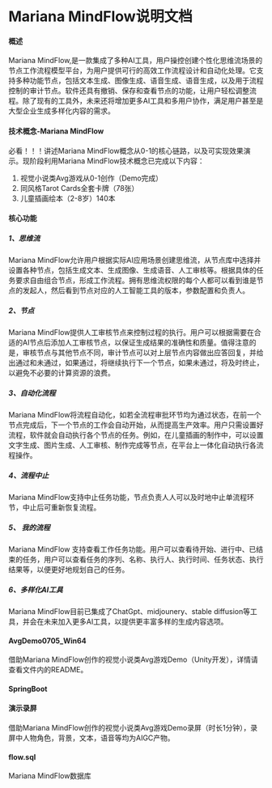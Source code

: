 # Mariana MindFlow说明文档

#### 概述

Mariana MindFlow,是一款集成了多种AI工具，用户操控创建个性化思维流场景的节点工作流程模型平台，为用户提供可行的高效工作流程设计和自动化处理。它支持多种功能节点，包括文本生成、图像生成、语音生成、语音生成，以及用于流程控制的审计节点。软件还具有撤销、保存和查看节点的功能，让用户轻松调整流程。除了现有的工具外，未来还将增加更多AI工具和多用户协作，满足用户甚至是大型企业生成多样化内容的需求。

#### 技术概念-Mariana MindFlow

必看！！！讲述Mariana MindFlow概念从0-1的核心链路，以及可实现效果演示。现阶段利用Mariana MindFlow技术概念已完成以下内容：
1. 视觉小说类Avg游戏从0-1创作（Demo完成）
2. 同风格Tarot Cards全套卡牌（78张）
3. 儿童插画绘本（2-8岁）140本

#### 核心功能

##### 1、思维流

Mariana MindFlow允许用户根据实际AI应用场景创建思维流，从节点库中选择并设置各种节点，包括生成文本、生成图像、生成语音、人工审核等。根据具体的任务要求自由组合节点，形成工作流程。拥有思维流权限的每个人都可以看到谁是节点的发起人，然后看到节点对应的人工智能工具的版本，参数配置和负责人。

##### 2、节点

Mariana MindFlow提供人工审核节点来控制过程的执行。用户可以根据需要在合适的AI节点后添加人工审核节点，以保证生成结果的准确性和质量。值得注意的是，审核节点与其他节点不同，审计节点可以对上层节点内容做出应答回复，并给出通过和未通过，如果通过，将继续执行下一个节点，如果未通过，将及时终止，以避免不必要的计算资源的浪费。

##### 3、自动化流程

Mariana MindFlow将流程自动化，如若全流程审批环节均为通过状态，在前一个节点完成后，下一个节点的工作会自动开始，从而提高生产效率。用户只需设置好流程，软件就会自动执行各个节点的任务。例如，在儿童插画的制作中，可以设置文字生成、图片生成、人工审核、制作完成等节点，在平台上一体化自动执行各流程操作。

##### 4、流程中止

Mariana MindFlow支持中止任务功能，节点负责人人可以及时地中止单流程环节，中止后可重新恢复流程。

##### 5、 我的流程

Mariana MindFlow 支持查看工作任务功能。用户可以查看待开始、进行中、已结束的任务，用户可以查看任务的序列、名称、执行人、执行时间、任务状态、执行结果等，以便更好地规划自己的任务。

##### 6、多样化AI工具

Mariana MindFlow目前已集成了ChatGpt、midjounery、stable diffusion等工具，并会在未来加入更多AI工具，以提供更丰富多样的生成内容选项。

#### AvgDemo0705_Win64
借助Mariana MindFlow创作的视觉小说类Avg游戏Demo（Unity开发），详情请查看文件内的README。

#### SpringBoot

#### 演示录屏
借助Mariana MindFlow创作的视觉小说类Avg游戏Demo录屏（时长1分钟），录屏中人物角色，背景，文本，语音等均为AIGC产物。

#### flow.sql
Mariana MindFlow数据库
